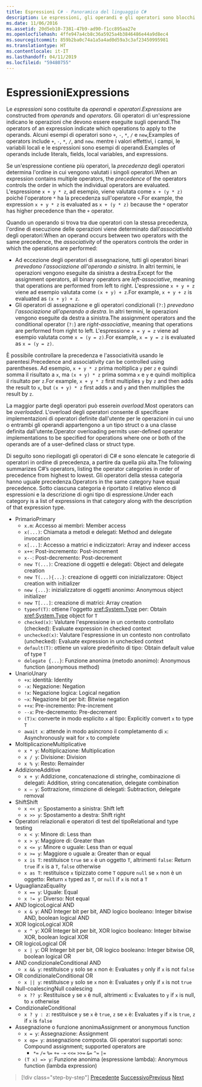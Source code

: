 ```yaml
---
title: Espressioni C# - Panoramica del linguaggio C#
description: Le espressioni, gli operandi e gli operatori sono blocchi predefiniti del linguaggio C#
ms.date: 11/06/2016
ms.assetid: 20d5eb10-7381-47b9-ad90-f1cc895aa27e
ms.openlocfilehash: 4ffe947a4cb8c36a5925a4b3846486e44a9d8ec4
ms.sourcegitcommit: 859b2ba0c74a1a5a4ad0d59a3c3af23450995981
ms.translationtype: HT
ms.contentlocale: it-IT
ms.lasthandoff: 04/11/2019
ms.locfileid: "59480755"
---
```

# <a name="expressions"></a><span data-ttu-id="65f2e-103">Espressioni</span><span class="sxs-lookup"><span data-stu-id="65f2e-103">Expressions</span></span>

<span data-ttu-id="65f2e-104">Le *espressioni* sono costituite da *operandi* e *operatori*.</span><span class="sxs-lookup"><span data-stu-id="65f2e-104">*Expressions* are constructed from *operands* and *operators*.</span></span> <span data-ttu-id="65f2e-105">Gli operatori di un'espressione indicano le operazioni che devono essere eseguite sugli operandi.</span><span class="sxs-lookup"><span data-stu-id="65f2e-105">The operators of an expression indicate which operations to apply to the operands.</span></span> <span data-ttu-id="65f2e-106">Alcuni esempi di operatori sono `+`, `-`, `*`, `/` e `new`,</span><span class="sxs-lookup"><span data-stu-id="65f2e-106">Examples of operators include `+`, `-`, `*`, `/`, and `new`.</span></span> <span data-ttu-id="65f2e-107">mentre i valori effettivi, i campi, le variabili locali e le espressioni sono esempi di operandi.</span><span class="sxs-lookup"><span data-stu-id="65f2e-107">Examples of operands include literals, fields, local variables, and expressions.</span></span>

<span data-ttu-id="65f2e-108">Se un'espressione contiene più operatori, la *precedenza* degli operatori determina l'ordine in cui vengono valutati i singoli operatori.</span><span class="sxs-lookup"><span data-stu-id="65f2e-108">When an expression contains multiple operators, the *precedence* of the operators controls the order in which the individual operators are evaluated.</span></span> <span data-ttu-id="65f2e-109">L'espressione `x + y * z`, ad esempio, viene valutata come `x + (y * z)` poiché l'operatore `*` ha la precedenza sull'operatore `+`.</span><span class="sxs-lookup"><span data-stu-id="65f2e-109">For example, the expression `x + y * z` is evaluated as `x + (y * z)` because the `*` operator has higher precedence than the `+` operator.</span></span>

<span data-ttu-id="65f2e-110">Quando un operando si trova tra due operatori con la stessa precedenza, l'ordine di esecuzione delle operazioni viene determinato dall'*associatività* degli operatori:</span><span class="sxs-lookup"><span data-stu-id="65f2e-110">When an operand occurs between two operators with the same precedence, the *associativity* of the operators controls the order in which the operations are performed:</span></span>

* <span data-ttu-id="65f2e-111">Ad eccezione degli operatori di assegnazione, tutti gli operatori binari *prevedono l'associazione all'operando a sinistra*. In altri termini, le operazioni vengono eseguite da sinistra a destra.</span><span class="sxs-lookup"><span data-stu-id="65f2e-111">Except for the assignment operators, all binary operators are *left-associative*, meaning that operations are performed from left to right.</span></span> <span data-ttu-id="65f2e-112">L'espressione `x + y + z` viene ad esempio valutata come `(x + y) + z`.</span><span class="sxs-lookup"><span data-stu-id="65f2e-112">For example, `x + y + z` is evaluated as `(x + y) + z`.</span></span>
* <span data-ttu-id="65f2e-113">Gli operatori di assegnazione e gli operatori condizionali (`?:`) *prevedono l'associazione all'operando a destra*. In altri termini, le operazioni vengono eseguite da destra a sinistra.</span><span class="sxs-lookup"><span data-stu-id="65f2e-113">The assignment operators and the conditional operator (`?:`) are *right-associative*, meaning that operations are performed from right to left.</span></span> <span data-ttu-id="65f2e-114">L'espressione `x = y = z` viene ad esempio valutata come `x = (y = z)`.</span><span class="sxs-lookup"><span data-stu-id="65f2e-114">For example, `x = y = z` is evaluated as `x = (y = z)`.</span></span>

<span data-ttu-id="65f2e-115">È possibile controllare la precedenza e l'associatività usando le parentesi.</span><span class="sxs-lookup"><span data-stu-id="65f2e-115">Precedence and associativity can be controlled using parentheses.</span></span> <span data-ttu-id="65f2e-116">Ad esempio, `x + y * z` prima moltiplica `y` per `z` e quindi somma il risultato a `x`, ma `(x + y) * z` prima somma `x` e `y` e quindi moltiplica il risultato per `z`.</span><span class="sxs-lookup"><span data-stu-id="65f2e-116">For example, `x + y * z` first multiplies `y` by `z` and then adds the result to `x`, but `(x + y) * z` first adds `x` and `y` and then multiplies the result by `z`.</span></span>

<span data-ttu-id="65f2e-117">La maggior parte degli operatori può essere*in overload*.</span><span class="sxs-lookup"><span data-stu-id="65f2e-117">Most operators can be *overloaded*.</span></span> <span data-ttu-id="65f2e-118">L'overload degli operatori consente di specificare implementazioni di operatori definite dall'utente per le operazioni in cui uno o entrambi gli operandi appartengono a un tipo struct o a una classe definita dall'utente.</span><span class="sxs-lookup"><span data-stu-id="65f2e-118">Operator overloading permits user-defined operator implementations to be specified for operations where one or both of the operands are of a user-defined class or struct type.</span></span>

<span data-ttu-id="65f2e-119">Di seguito sono riepilogati gli operatori di C# e sono elencate le categorie di operatori in ordine di precedenza, a partire da quella più alta.</span><span class="sxs-lookup"><span data-stu-id="65f2e-119">The following summarizes C#’s operators, listing the operator categories in order of precedence from highest to lowest.</span></span> <span data-ttu-id="65f2e-120">Gli operatori della stessa categoria hanno uguale precedenza.</span><span class="sxs-lookup"><span data-stu-id="65f2e-120">Operators in the same category have equal precedence.</span></span> <span data-ttu-id="65f2e-121">Sotto ciascuna categoria è riportato il relativo elenco di espressioni e la descrizione di ogni tipo di espressione.</span><span class="sxs-lookup"><span data-stu-id="65f2e-121">Under each category is a list of expressions in that category along with the description of that expression type.</span></span>

* <span data-ttu-id="65f2e-122">Primario</span><span class="sxs-lookup"><span data-stu-id="65f2e-122">Primary</span></span>
  - `x.m`<span data-ttu-id="65f2e-123">: Accesso ai membri</span><span class="sxs-lookup"><span data-stu-id="65f2e-123">: Member access</span></span>
  - `x(...)`<span data-ttu-id="65f2e-124">: Chiamata a metodi e delegati</span><span class="sxs-lookup"><span data-stu-id="65f2e-124">: Method and delegate invocation</span></span>
  - `x[...]`<span data-ttu-id="65f2e-125">: Accesso a matrici e indicizzatori</span><span class="sxs-lookup"><span data-stu-id="65f2e-125">: Array and indexer access</span></span>
  - `x++`<span data-ttu-id="65f2e-126">: Post-incremento</span><span class="sxs-lookup"><span data-stu-id="65f2e-126">: Post-increment</span></span>
  - `x--`<span data-ttu-id="65f2e-127">: Post-decremento</span><span class="sxs-lookup"><span data-stu-id="65f2e-127">: Post-decrement</span></span>
  - `new T(...)`<span data-ttu-id="65f2e-128">: Creazione di oggetti e delegati</span><span class="sxs-lookup"><span data-stu-id="65f2e-128">: Object and delegate creation</span></span>
  - `new T(...){...}`<span data-ttu-id="65f2e-129">: creazione di oggetti con inizializzatore</span><span class="sxs-lookup"><span data-stu-id="65f2e-129">: Object creation with initializer</span></span>
  - `new {...}`<span data-ttu-id="65f2e-130">:  inizializzatore di oggetti anonimo</span><span class="sxs-lookup"><span data-stu-id="65f2e-130">:  Anonymous object initializer</span></span>
  - `new T[...]`<span data-ttu-id="65f2e-131">: creazione di matrici</span><span class="sxs-lookup"><span data-stu-id="65f2e-131">: Array creation</span></span>
  - `typeof(T)`<span data-ttu-id="65f2e-132">: ottiene l'oggetto <xref:System.Type> per</span><span class="sxs-lookup"><span data-stu-id="65f2e-132">: Obtain <xref:System.Type> object for</span></span> `T`
  - `checked(x)`<span data-ttu-id="65f2e-133">: Valutare l'espressione in un contesto controllato (checked)</span><span class="sxs-lookup"><span data-stu-id="65f2e-133">: Evaluate expression in checked context</span></span>
  - `unchecked(x)`<span data-ttu-id="65f2e-134">: Valutare l'espressione in un contesto non controllato (unchecked)</span><span class="sxs-lookup"><span data-stu-id="65f2e-134">: Evaluate expression in unchecked context</span></span>
  - `default(T)`<span data-ttu-id="65f2e-135">: ottiene un valore predefinito di tipo</span><span class="sxs-lookup"><span data-stu-id="65f2e-135">: Obtain default value of type</span></span> `T`
  - `delegate {...}`<span data-ttu-id="65f2e-136">: Funzione anonima (metodo anonimo)</span><span class="sxs-lookup"><span data-stu-id="65f2e-136">: Anonymous function (anonymous method)</span></span>
* <span data-ttu-id="65f2e-137">Unario</span><span class="sxs-lookup"><span data-stu-id="65f2e-137">Unary</span></span>
  - `+x`<span data-ttu-id="65f2e-138">: identità</span><span class="sxs-lookup"><span data-stu-id="65f2e-138">: Identity</span></span>
  - `-x`<span data-ttu-id="65f2e-139">: Negazione</span><span class="sxs-lookup"><span data-stu-id="65f2e-139">: Negation</span></span>
  - `!x`<span data-ttu-id="65f2e-140">: Negazione logica</span><span class="sxs-lookup"><span data-stu-id="65f2e-140">: Logical negation</span></span>
  - `~x`<span data-ttu-id="65f2e-141">: Negazione bit per bit</span><span class="sxs-lookup"><span data-stu-id="65f2e-141">: Bitwise negation</span></span>
  - `++x`<span data-ttu-id="65f2e-142">: Pre-incremento</span><span class="sxs-lookup"><span data-stu-id="65f2e-142">: Pre-increment</span></span>
  - `--x`<span data-ttu-id="65f2e-143">: Pre-decremento</span><span class="sxs-lookup"><span data-stu-id="65f2e-143">: Pre-decrement</span></span>
  - `(T)x`<span data-ttu-id="65f2e-144">: converte in modo esplicito `x` al tipo</span><span class="sxs-lookup"><span data-stu-id="65f2e-144">: Explicitly convert `x` to type</span></span> `T`
  - `await x`<span data-ttu-id="65f2e-145">: attende in modo asincrono il completamento di `x`</span><span class="sxs-lookup"><span data-stu-id="65f2e-145">: Asynchronously wait for `x` to complete</span></span>
* <span data-ttu-id="65f2e-146">Moltiplicazione</span><span class="sxs-lookup"><span data-stu-id="65f2e-146">Multiplicative</span></span>
  - `x * y`<span data-ttu-id="65f2e-147">: Moltiplicazione</span><span class="sxs-lookup"><span data-stu-id="65f2e-147">: Multiplication</span></span>
  - `x / y`<span data-ttu-id="65f2e-148">: Divisione</span><span class="sxs-lookup"><span data-stu-id="65f2e-148">: Division</span></span>
  - `x % y`<span data-ttu-id="65f2e-149">: Resto</span><span class="sxs-lookup"><span data-stu-id="65f2e-149">: Remainder</span></span>
* <span data-ttu-id="65f2e-150">Addizione</span><span class="sxs-lookup"><span data-stu-id="65f2e-150">Additive</span></span>
  - `x + y`<span data-ttu-id="65f2e-151">: Addizione, concatenazione di stringhe, combinazione di delegati</span><span class="sxs-lookup"><span data-stu-id="65f2e-151">: Addition, string concatenation, delegate combination</span></span>
  - `x – y`<span data-ttu-id="65f2e-152">: Sottrazione, rimozione di delegati</span><span class="sxs-lookup"><span data-stu-id="65f2e-152">: Subtraction, delegate removal</span></span>
* <span data-ttu-id="65f2e-153">Shift</span><span class="sxs-lookup"><span data-stu-id="65f2e-153">Shift</span></span>
  - `x << y`<span data-ttu-id="65f2e-154">: Spostamento a sinistra</span><span class="sxs-lookup"><span data-stu-id="65f2e-154">: Shift left</span></span>
  - `x >> y`<span data-ttu-id="65f2e-155">: Spostamento a destra</span><span class="sxs-lookup"><span data-stu-id="65f2e-155">: Shift right</span></span>
* <span data-ttu-id="65f2e-156">Operatori relazionali e operatori di test del tipo</span><span class="sxs-lookup"><span data-stu-id="65f2e-156">Relational and type testing</span></span>
  - `x < y`<span data-ttu-id="65f2e-157">: Minore di</span><span class="sxs-lookup"><span data-stu-id="65f2e-157">: Less than</span></span>
  - `x > y`<span data-ttu-id="65f2e-158">: Maggiore di</span><span class="sxs-lookup"><span data-stu-id="65f2e-158">: Greater than</span></span>
  - `x <= y`<span data-ttu-id="65f2e-159">: Minore o uguale</span><span class="sxs-lookup"><span data-stu-id="65f2e-159">: Less than or equal</span></span>
  - `x >= y`<span data-ttu-id="65f2e-160">: Maggiore o uguale a</span><span class="sxs-lookup"><span data-stu-id="65f2e-160">: Greater than or equal</span></span>
  - `x is T`<span data-ttu-id="65f2e-161">: restituisce `true` se `x` è un oggetto `T`, altrimenti `false`</span><span class="sxs-lookup"><span data-stu-id="65f2e-161">: Return `true` if `x` is a `T`, `false` otherwise</span></span>
  - `x as T`<span data-ttu-id="65f2e-162">: restituisce `x` tipizzato come `T` oppure `null` se `x` non è un oggetto</span><span class="sxs-lookup"><span data-stu-id="65f2e-162">: Return `x` typed as `T`, or `null` if `x` is not a</span></span> `T`
* <span data-ttu-id="65f2e-163">Uguaglianza</span><span class="sxs-lookup"><span data-stu-id="65f2e-163">Equality</span></span>
  - `x == y`<span data-ttu-id="65f2e-164">: Uguale</span><span class="sxs-lookup"><span data-stu-id="65f2e-164">: Equal</span></span>
  - `x != y`<span data-ttu-id="65f2e-165">: Diverso</span><span class="sxs-lookup"><span data-stu-id="65f2e-165">: Not equal</span></span>
* <span data-ttu-id="65f2e-166">AND logico</span><span class="sxs-lookup"><span data-stu-id="65f2e-166">Logical AND</span></span>
  - `x & y`<span data-ttu-id="65f2e-167">: AND Integer bit per bit, AND logico booleano</span><span class="sxs-lookup"><span data-stu-id="65f2e-167">: Integer bitwise AND, boolean logical AND</span></span>
* <span data-ttu-id="65f2e-168">XOR logico</span><span class="sxs-lookup"><span data-stu-id="65f2e-168">Logical XOR</span></span>
  - `x ^ y`<span data-ttu-id="65f2e-169">: XOR Integer bit per bit, XOR logico booleano</span><span class="sxs-lookup"><span data-stu-id="65f2e-169">: Integer bitwise XOR, boolean logical XOR</span></span>
* <span data-ttu-id="65f2e-170">OR logico</span><span class="sxs-lookup"><span data-stu-id="65f2e-170">Logical OR</span></span>
  - `x | y`<span data-ttu-id="65f2e-171">: OR Integer bit per bit, OR logico booleano</span><span class="sxs-lookup"><span data-stu-id="65f2e-171">: Integer bitwise OR, boolean logical OR</span></span>
* <span data-ttu-id="65f2e-172">AND condizionale</span><span class="sxs-lookup"><span data-stu-id="65f2e-172">Conditional AND</span></span>
  - `x && y`<span data-ttu-id="65f2e-173">: restituisce `y` solo se `x` non è</span><span class="sxs-lookup"><span data-stu-id="65f2e-173">: Evaluates `y` only if `x` is not</span></span> `false`
* <span data-ttu-id="65f2e-174">OR condizionale</span><span class="sxs-lookup"><span data-stu-id="65f2e-174">Conditional OR</span></span>
  - `x || y`<span data-ttu-id="65f2e-175">: restituisce `y` solo se `x` non è</span><span class="sxs-lookup"><span data-stu-id="65f2e-175">: Evaluates `y` only if `x` is not</span></span> `true`
* <span data-ttu-id="65f2e-176">Null-coalescing</span><span class="sxs-lookup"><span data-stu-id="65f2e-176">Null coalescing</span></span>
  - `x ?? y`<span data-ttu-id="65f2e-177">: Restituisce `y` se `x` è null, altrimenti `x`</span><span class="sxs-lookup"><span data-stu-id="65f2e-177">: Evaluates to `y` if `x` is null, to `x` otherwise</span></span>
* <span data-ttu-id="65f2e-178">Condizionale</span><span class="sxs-lookup"><span data-stu-id="65f2e-178">Conditional</span></span>
  - `x ? y : z`<span data-ttu-id="65f2e-179">: restituisce `y` se `x` è `true`, `z` se `x` è</span><span class="sxs-lookup"><span data-stu-id="65f2e-179">: Evaluates `y` if `x` is `true`, `z` if `x` is</span></span> `false`
* <span data-ttu-id="65f2e-180">Assegnazione o funzione anonima</span><span class="sxs-lookup"><span data-stu-id="65f2e-180">Assignment or anonymous function</span></span>
  - `x = y`<span data-ttu-id="65f2e-181">: Assegnazione</span><span class="sxs-lookup"><span data-stu-id="65f2e-181">: Assignment</span></span>
  - `x op= y`<span data-ttu-id="65f2e-182">: assegnazione composta. Gli operatori supportati sono</span><span class="sxs-lookup"><span data-stu-id="65f2e-182">: Compound assignment; supported operators are</span></span>
    - `*=`   `/=`   `%=`   `+=`   `-=`   `<<=`   `>>=`   `&=`  `^=`  `|=`
  - `(T x) => y`<span data-ttu-id="65f2e-183">: Funzione anonima (espressione lambda)</span><span class="sxs-lookup"><span data-stu-id="65f2e-183">: Anonymous function (lambda expression)</span></span>

> [!div class="step-by-step"]
> <span data-ttu-id="65f2e-184">[Precedente](types-and-variables.md)
> [Successivo](statements.md)</span><span class="sxs-lookup"><span data-stu-id="65f2e-184">[Previous](types-and-variables.md)
[Next](statements.md)</span></span>
